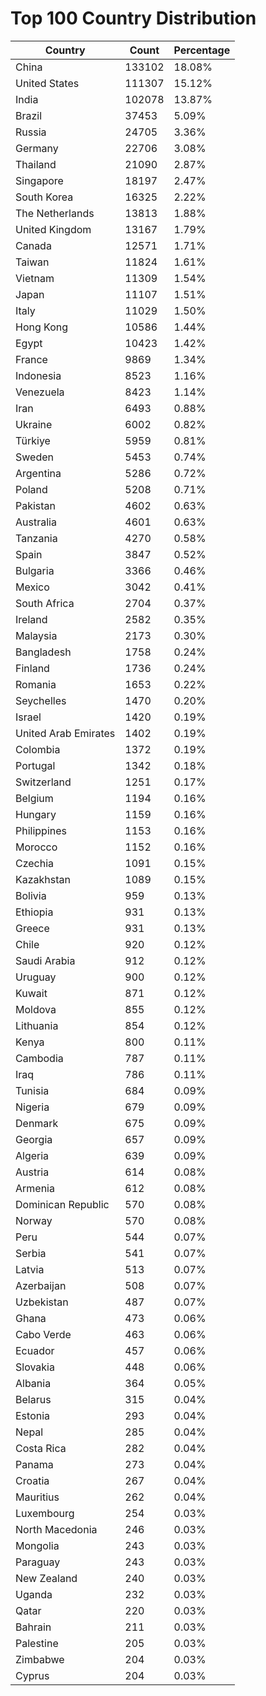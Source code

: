 # Top 100 Country Distribution
| Country | Count | Percentage |
|----|----|----|
| China | 133102 | 18.08% |
| United States | 111307 | 15.12% |
| India | 102078 | 13.87% |
| Brazil | 37453 | 5.09% |
| Russia | 24705 | 3.36% |
| Germany | 22706 | 3.08% |
| Thailand | 21090 | 2.87% |
| Singapore | 18197 | 2.47% |
| South Korea | 16325 | 2.22% |
| The Netherlands | 13813 | 1.88% |
| United Kingdom | 13167 | 1.79% |
| Canada | 12571 | 1.71% |
| Taiwan | 11824 | 1.61% |
| Vietnam | 11309 | 1.54% |
| Japan | 11107 | 1.51% |
| Italy | 11029 | 1.50% |
| Hong Kong | 10586 | 1.44% |
| Egypt | 10423 | 1.42% |
| France | 9869 | 1.34% |
| Indonesia | 8523 | 1.16% |
| Venezuela | 8423 | 1.14% |
| Iran | 6493 | 0.88% |
| Ukraine | 6002 | 0.82% |
| Türkiye | 5959 | 0.81% |
| Sweden | 5453 | 0.74% |
| Argentina | 5286 | 0.72% |
| Poland | 5208 | 0.71% |
| Pakistan | 4602 | 0.63% |
| Australia | 4601 | 0.63% |
| Tanzania | 4270 | 0.58% |
| Spain | 3847 | 0.52% |
| Bulgaria | 3366 | 0.46% |
| Mexico | 3042 | 0.41% |
| South Africa | 2704 | 0.37% |
| Ireland | 2582 | 0.35% |
| Malaysia | 2173 | 0.30% |
| Bangladesh | 1758 | 0.24% |
| Finland | 1736 | 0.24% |
| Romania | 1653 | 0.22% |
| Seychelles | 1470 | 0.20% |
| Israel | 1420 | 0.19% |
| United Arab Emirates | 1402 | 0.19% |
| Colombia | 1372 | 0.19% |
| Portugal | 1342 | 0.18% |
| Switzerland | 1251 | 0.17% |
| Belgium | 1194 | 0.16% |
| Hungary | 1159 | 0.16% |
| Philippines | 1153 | 0.16% |
| Morocco | 1152 | 0.16% |
| Czechia | 1091 | 0.15% |
| Kazakhstan | 1089 | 0.15% |
| Bolivia | 959 | 0.13% |
| Ethiopia | 931 | 0.13% |
| Greece | 931 | 0.13% |
| Chile | 920 | 0.12% |
| Saudi Arabia | 912 | 0.12% |
| Uruguay | 900 | 0.12% |
| Kuwait | 871 | 0.12% |
| Moldova | 855 | 0.12% |
| Lithuania | 854 | 0.12% |
| Kenya | 800 | 0.11% |
| Cambodia | 787 | 0.11% |
| Iraq | 786 | 0.11% |
| Tunisia | 684 | 0.09% |
| Nigeria | 679 | 0.09% |
| Denmark | 675 | 0.09% |
| Georgia | 657 | 0.09% |
| Algeria | 639 | 0.09% |
| Austria | 614 | 0.08% |
| Armenia | 612 | 0.08% |
| Dominican Republic | 570 | 0.08% |
| Norway | 570 | 0.08% |
| Peru | 544 | 0.07% |
| Serbia | 541 | 0.07% |
| Latvia | 513 | 0.07% |
| Azerbaijan | 508 | 0.07% |
| Uzbekistan | 487 | 0.07% |
| Ghana | 473 | 0.06% |
| Cabo Verde | 463 | 0.06% |
| Ecuador | 457 | 0.06% |
| Slovakia | 448 | 0.06% |
| Albania | 364 | 0.05% |
| Belarus | 315 | 0.04% |
| Estonia | 293 | 0.04% |
| Nepal | 285 | 0.04% |
| Costa Rica | 282 | 0.04% |
| Panama | 273 | 0.04% |
| Croatia | 267 | 0.04% |
| Mauritius | 262 | 0.04% |
| Luxembourg | 254 | 0.03% |
| North Macedonia | 246 | 0.03% |
| Mongolia | 243 | 0.03% |
| Paraguay | 243 | 0.03% |
| New Zealand | 240 | 0.03% |
| Uganda | 232 | 0.03% |
| Qatar | 220 | 0.03% |
| Bahrain | 211 | 0.03% |
| Palestine | 205 | 0.03% |
| Zimbabwe | 204 | 0.03% |
| Cyprus | 204 | 0.03% |
